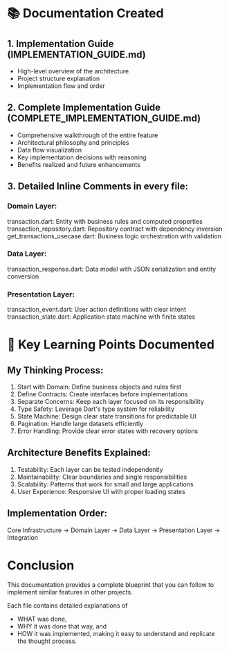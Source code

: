 # 📚 Documentation Created
## 1. Implementation Guide (IMPLEMENTATION_GUIDE.md)
- High-level overview of the architecture
- Project structure explanation
- Implementation flow and order

## 2. Complete Implementation Guide (COMPLETE_IMPLEMENTATION_GUIDE.md)
- Comprehensive walkthrough of the entire feature
- Architectural philosophy and principles
- Data flow visualization
- Key implementation decisions with reasoning
- Benefits realized and future enhancements

## 3. Detailed Inline Comments in every file:

### Domain Layer:
transaction.dart: Entity with business rules and computed properties
transaction_repository.dart: Repository contract with dependency inversion
get_transactions_usecase.dart: Business logic orchestration with validation

### Data Layer:
transaction_response.dart: Data model with JSON serialization and entity conversion

### Presentation Layer:
transaction_event.dart: User action definitions with clear intent
transaction_state.dart: Application state machine with finite states

# 🎯 Key Learning Points Documented

## My Thinking Process:
1. Start with Domain: Define business objects and rules first
2. Define Contracts: Create interfaces before implementations
3. Separate Concerns: Keep each layer focused on its responsibility
4. Type Safety: Leverage Dart's type system for reliability
5. State Machine: Design clear state transitions for predictable UI
6. Pagination: Handle large datasets efficiently
7. Error Handling: Provide clear error states with recovery options

## Architecture Benefits Explained:
1. Testability: Each layer can be tested independently
2. Maintainability: Clear boundaries and single responsibilities
3. Scalability: Patterns that work for small and large applications
4. User Experience: Responsive UI with proper loading states

## Implementation Order:
Core Infrastructure → Domain Layer → Data Layer → Presentation Layer → Integration

# Conclusion
This documentation provides a complete blueprint that you can follow to implement similar features in other projects. 

Each file contains detailed explanations of 
- WHAT was done, 
- WHY it was done that way, and 
- HOW it was implemented, 
making it easy to understand and replicate the thought process.